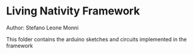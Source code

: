 Living Nativity Framework
=========================

Author: Stefano Leone Monni


This folder contains the arduino sketches and circuits implemented in the framework
